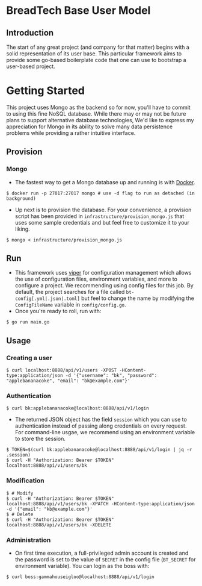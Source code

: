 # BreadTech Base User Model

## Introduction
The start of any great project (and company for that matter) begins with a solid representation of its user base. This particular framework aims to provide some go-based boilerplate code that one can use to bootstrap a user-based project.

# Getting Started
This project uses Mongo as the backend so for now, you'll have to commit to using this fine NoSQL database. While there may or may not be future plans to support alternative database technologies, We'd like to express my appreciation for Mongo in its ability to solve many data persistence problems while providing a rather intuitive interface.

## Provision

### Mongo
- The fastest way to get a Mongo database up and running is with [Docker](https://get.docker.com).

```
$ docker run -p 27017:27017 mongo # use -d flag to run as detached (in background)
```

- Up next is to provision the database. For your convenience, a provision script has been provided in `infrastructure/provision_mongo.js` that uses some sample credentials and but feel free to customize it to your liking.

```
$ mongo < infrastructure/provision_mongo.js
```

## Run
- This framework uses [viper](https://github.com/spf13/viper) for configuration management which allows the use of configuration files, environment variables, and more to configure a project. We recommending using config files for this job. By default, the project searches for a file called `bt-config[.yml|.json|.toml]` but feel to change the name by modifying the `ConfigFileName` variable in `config/config.go`.
- Once you're ready to roll, run with:

```
$ go run main.go
```

## Usage

### Creating a user
```
$ curl localhost:8888/api/v1/users -XPOST -HContent-type:application/json -d '{"username": "bk", "password": "applebananacoke", "email": "bk@example.com"}'
```

### Authentication
```
$ curl bk:applebananacoke@localhost:8888/api/v1/login
```

- The returned JSON object has the field `session` which you can use to authentication instead of passing along credentials on every request. For command-line usgae, we recommend using an environment variable to store the session.

```
$ TOKEN=$(curl bk:applebananacoke@localhost:8888/api/v1/login | jq -r .session)
$ curl -H "Authorization: Bearer $TOKEN" localhost:8888/api/v1/users/bk
```

### Modification
```
$ # Modify
$ curl -H "Authorization: Bearer $TOKEN" localhost:8888/api/v1/users/bk -XPATCH -HContent-type:application/json -d '{"email": "kb@example.com"}' 
$ # Delete
$ curl -H "Authorization: Bearer $TOKEN" localhost:8888/api/v1/users/bk -XDELETE
```

### Administration
- On first time execution, a full-privileged admin account is created and the password is set to the value of `SECRET` in the config file (`BT_SECRET` for environment variable). You can login as the boss with:

```
$ curl boss:gammahouseigloo@localhost:8888/api/v1/login
```
